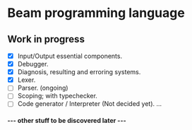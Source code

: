 # Beam programming language

## Work in progress
- [x] Input/Output essential components.
- [x] Debugger.
- [x] Diagnosis, resulting and erroring systems.
- [x] Lexer.
- [ ] Parser.   (ongoing)
- [ ] Scoping; with typechecker.
- [ ] Code generator / Interpreter (Not decided yet).
...
#### --- other stuff to be discovered later ---
